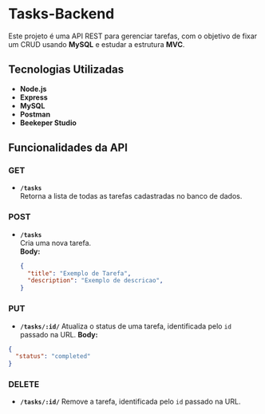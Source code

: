 # Tasks-Backend

Este projeto é uma API REST para gerenciar tarefas, com o objetivo de fixar um CRUD usando **MySQL** e estudar a estrutura **MVC**.

## Tecnologias Utilizadas

- **Node.js**
- **Express**
- **MySQL**
- **Postman**
- **Beekeper Studio**

## Funcionalidades da API

### **GET**

- **`/tasks`**  
  Retorna a lista de todas as tarefas cadastradas no banco de dados.


### **POST**

- **`/tasks`**  
  Cria uma nova tarefa.  
  **Body:**  
  ```json
  { 
    "title": "Exemplo de Tarefa",
    "description": "Exemplo de descricao",
  }

### **PUT**

- **`/tasks/:id/`**
Atualiza o status de uma tarefa, identificada pelo `id` passado na URL.
**Body:**
```json
{
  "status": "completed"
}
```
### **DELETE**

- **`/tasks/:id/`**
Remove a tarefa, identificada pelo `id` passado na URL.
